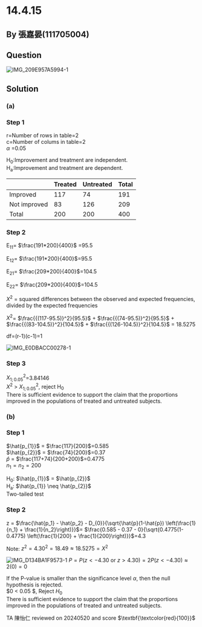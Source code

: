 # 14.4.15

## By 張嘉晏(111705004)

## Question
![IMG_209E957A5994-1](https://github.com/HWTeng-Course/202402-Statistics/assets/162400798/c18f5421-f67c-458a-97b9-9d85c1720c1c)

## Solution
### (a)

### Step 1
r=Number of rows in table=2\
c=Number of colums in table=2\
$\alpha$ =0.05

H<sub>0</sub>:Improvement and treatment are independent.\
H<sub>a</sub>:Improvement and treatment are dependent.

|            |Treated  |Untreated|Total    |
|------------|---------|---------|---------|
|Improved    |117      |74       |191      |
|Not improved|83       |126      |209      |
|Total       |200      |200      |400      |


### Step 2

E<sub>11</sub>= $\frac{191*200}{400}$ =95.5

E<sub>12</sub>= $\frac{191*200}{400}$=95.5

E<sub>21</sub>= $\frac{209*200}{400}$=104.5

E<sub>22</sub>= $\frac{209*200}{400}$=104.5

$X^{2}$ = squared differences between the observed and expected frequencies, divided by the expected frequencies

$X^{2}$= $\frac{{(117-95.5)}^2}{95.5}$ + $\frac{{(74-95.5)}^2}{95.5}$ + $\frac{{(83-104.5)}^2}{104.5}$ + $\frac{{(126-104.5)}^2}{104.5}$ = 18.5275

df=(r-1)(c-1)=1

![IMG_E0DBACC00278-1](https://github.com/HWTeng-Course/202402-Statistics/assets/162400798/6445133e-1084-4488-8233-ba5c830aaefb)

### Step 3

$X^2_{1;0.05}$=3.84146\
$X^2$ > $X^2_{1;0.05}$, reject H<sub>0</sub>\
There is sufficient evidence to support the claim that the proportions improved in the populations of treated and untreated subjects.

### (b)

### Step 1

$\hat{p_{1}}$ = $\frac{117}{200}$=0.585\
$\hat{p_{2}}$ = $\frac{74}{200}$=0.37\
$\hat{p}$ = $\frac{117+74}{200+200}$=0.4775\
$n_{1}=n_{2}=200$

H<sub>0</sub>: $\hat{p_{1}}$ = $\hat{p_{2}}$\
H<sub>a</sub>: $\hat{p_{1}} \neq \hat{p_{2}}$\
Two-tailed test

### Step 2

z = $\frac{\hat{p_1} - \hat{p_2} - D_{0}}{\sqrt{\hat{p}(1-\hat{p}) \left(\frac{1}{n_1} + \frac{1}{n_2}\right)}}$= $\frac{0.585 - 0.37 - 0}{\sqrt{0.4775(1-0.4775) \left(\frac{1}{200} + \frac{1}{200}\right)}}$=4.3

Note: $z^2 = 4.30^2 = 18.49 \approx 18.5275 = X^2$

![IMG_D134BA1F9573-1](https://github.com/HWTeng-Course/202402-Statistics/assets/162400798/cc14a265-8688-49ff-917b-5d101938fbec)
$P = P(z < -4.30 \text{ or } z > 4.30) = 2P(z < -4.30) \approx 2(0) = 0$

If the P-value is smaller than the significance level $\alpha$, then the null hypothesis is rejected.\
$0 < 0.05 $, Reject $H_0$\
There is sufficient evidence to support the claim that the proportions improved in the populations of treated and untreated subjects.

TA 陳怡仁 reviewed on 20240520 and score $\textbf{\textcolor{red}{100}}$










